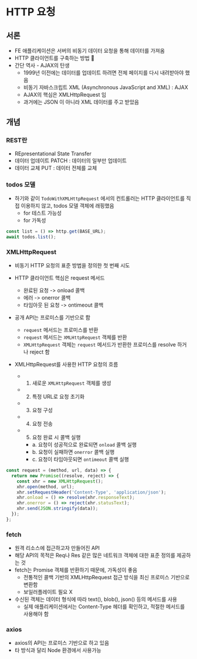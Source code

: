 # HTTP 요청

## 서론

- FE 애플리케이션은 서버의 비동기 데이터 요청을 통해 데이터를 가져옴
- HTTP 클라이언트를 구축하는 방법 🔎
- 간단 역사 - AJAX의 탄생
  - 1999년 이전에는 데이터를 업데이트 하려면 전체 페이지를 다시 내려받아야 했음
  - 비동기 자바스크립트 XML (Asynchronous JavaScript and XML) : AJAX
  - AJAX의 핵심은 XMLHttpRequest 임
  - 과거에는 JSON 이 아니라 XML 데이터를 주고 받았음

## 개념

### REST란

- REpresentational State Transfer
- 데이터 업데이트 PATCH : 데이터의 일부만 업데이트
- 데이터 교체 PUT : 데이터 전체를 교체

### todos 모델

- 하기와 같이 `TodoWithXMLHttpRequest` 에서의 컨트롤러는 HTTP 클라이언트를 직접 이용하지 않고, todos 모델 객체에 래핑했음
  - for 테스트 가능성
  - for 가독성

```typescript
const list = () => http.get(BASE_URL);
await todos.list();
```

### XMLHttpRequest

- 비동기 HTTP 요청의 표준 방법을 정의한 첫 번째 시도
- HTTP 클라이언트 핵심은 request 메서드
  - 완료된 요청 -> onload 콜백
  - 에러 -> onerror 콜백
  - 타임아웃 된 요청 -> ontimeout 콜백
- 공개 API는 프로미스를 기반으로 함

  - `request` 메서드는 프로미스를 반환
  - `request` 메서드는 `XMLHttpRequest` 객체를 반환
  - `XMLHttpRequest` 객체는 `request` 메서드가 반환한 프로미스를 resolve 하거나 reject 함

- XMLHttpRequest를 사용한 HTTP 요청의 흐름
  - 1. 새로운 `XMLHttpRequest` 객체를 생성
  - 2. 특정 URL로 요청 초기화
  - 3. 요청 구성
  - 4. 요청 전송
  - 5. 요청 완료 시 콜백 실행
    - a. 요청이 성공적으로 완료되면 `onload` 콜백 실행
    - b. 요청이 실패하면 `onerror` 콜백 실행
    - c. 요청이 타임아웃되면 `ontimeout` 콜백 실행

```typescript
const request = (method, url, data) => {
  return new Promise((resolve, reject) => {
    const xhr = new XMLHttpRequest();
    xhr.open(method, url);
    xhr.setRequestHeader('Content-Type', 'application/json');
    xhr.onload = () => resolve(xhr.responseText);
    xhr.onerror = () => reject(xhr.statusText);
    xhr.send(JSON.stringify(data));
  });
};
```

### fetch

- 원격 리소스에 접근하고자 만들어진 API
- 해당 API의 목적은 Req나 Res 같은 많은 네트워크 객체에 대한 표준 정의를 제공하는 것
- fetch는 Promise 객체를 반환하기 때문에, 가독성이 좋음
  - 전통적인 콜백 기반의 XMLHttpRequest 접근 방식을 최신 프로미스 기반으로 변환함
  - 보일러플레이트 필요 X
- 수신된 객체는 데이터 형식에 따라 text(), blob(), json() 등의 메서드를 사용
  - 실제 애플리케이션에서는 Content-Type 헤더를 확인하고, 적절한 메서드를 사용해야 함

### axios

- axios의 API는 프로미스 기반으로 하고 있음
- 타 방식과 달리 Node 환경에서 사용가능
